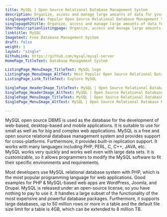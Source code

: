 ```yaml
---
title: MySQL | Open Source Relational Database Management System
description: Organize, access and manage large amounts of data for your web apps via MySQL DBMS. It is a flexible, secure, fast and reliable database management system.
singlepageh1title: Popular Open Source Relational Database Management System
singlepageh2title: Organize, access and manage large amounts of data for your online and offline apps via MySQL. It is a secure, easy-to-use and fast database management system.
Shortdescriptionlistingpage: Organize, access and manage large amounts of data for your online and offline apps via MySQL. It is secure, easy-to-use and fast database management system.
linktitle: MySQL
Imagetext: Free Database Management System
draft: false
weight: 1
layout: "single"
GithubLink: https://github.com/mysql/mysql-server
HomePage_TitleText: Database Management System

ListingPage_MenuImage_TitleText: MySQL logo
ListingPage_MenuImage_AltText: Most Popular Open Source Relational Database Management System
ListingPage_Link_TitleText: Explore MySQL

SinglePage_HeaderImage_TitleText: MySQL | Open Source Relational Database Management System
SinglePage_HeaderImage_AltText: MySQL | Open Source Relational Database Management System
SinglePage_MenuImage_TitleText: MySQL | Open Source Relational Database Management System
SinglePage_MenuImage_AltText: MySQL | Open Source Relational Database Management System

---
```


MySQL open source DBMS is used as the database for the development of web-based, desktop-based and mobile applications. It is suitable to use for small as well as for big and complex web applications. MySQL is a free and open source relational database management system and provides support for cross-platforms. Furthermore, it provides built-in replication support. It works with many languages including PHP, PERL, C, C++, JAVA, etc. MySQL works very quickly and works well even with large data sets. It is customizable, so it allows programmers to modify the MySQL software to fit their specific environments and requirements.

Most developers use MySQL relational database system with PHP, which is the most popular programming language for web applications. Good examples for PHP &amp; MySQL-based web apps are WordPress, Joomla, and Drupal. MySQL is released under an open-source license, so you have nothing to pay to use it. It handles a large subset of the functionality of the most expensive and powerful database packages. Furthermore, it supports large databases, up to 50 million rows or more in a table and the default file size limit for a table is 4GB, which can be extended to 8 million TB.